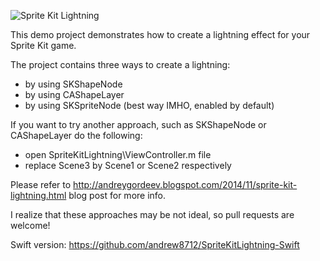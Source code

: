 ![Sprite Kit Lightning](http://1.bp.blogspot.com/-pLvBeWYzFAk/VFTcy5iax6I/AAAAAAAAAKo/efjSC5t3qZA/s1600/lightning1.gif)

This demo project demonstrates how to create a lightning effect for your Sprite Kit game. 

The project contains three ways to create a lightning:
- by using SKShapeNode
- by using CAShapeLayer
- by using SKSpriteNode (best way IMHO, enabled by default)

If you want to try another approach, such as SKShapeNode or CAShapeLayer do the following:
- open SpriteKitLightning\ViewController.m file
- replace Scene3 by Scene1 or Scene2 respectively

Please refer to http://andreygordeev.blogspot.com/2014/11/sprite-kit-lightning.html blog post for more info.

I realize that these approaches may be not ideal, so pull requests are welcome!

Swift version: https://github.com/andrew8712/SpriteKitLightning-Swift
